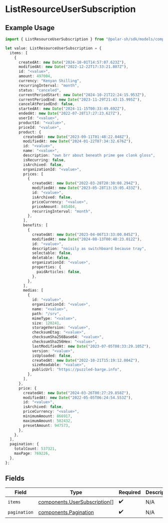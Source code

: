 # ListResourceUserSubscription

## Example Usage

```typescript
import { ListResourceUserSubscription } from "@polar-sh/sdk/models/components";

let value: ListResourceUserSubscription = {
  items: [
    {
      createdAt: new Date("2024-10-01T14:57:07.623Z"),
      modifiedAt: new Date("2022-12-22T17:33:21.807Z"),
      id: "<value>",
      amount: 497004,
      currency: "Kenyan Shilling",
      recurringInterval: "month",
      status: "canceled",
      currentPeriodStart: new Date("2024-10-21T22:24:15.953Z"),
      currentPeriodEnd: new Date("2023-11-29T21:43:15.995Z"),
      cancelAtPeriodEnd: false,
      startedAt: new Date("2024-11-15T00:33:49.692Z"),
      endedAt: new Date("2022-07-28T17:27:23.627Z"),
      userId: "<value>",
      productId: "<value>",
      priceId: "<value>",
      product: {
        createdAt: new Date("2023-09-11T01:48:22.048Z"),
        modifiedAt: new Date("2024-01-22T07:34:32.676Z"),
        id: "<value>",
        name: "<value>",
        description: "own brr about beneath prime gee clonk gloss",
        isRecurring: false,
        isArchived: false,
        organizationId: "<value>",
        prices: [
          {
            createdAt: new Date("2022-03-28T20:30:08.294Z"),
            modifiedAt: new Date("2023-05-28T13:15:05.433Z"),
            id: "<value>",
            isArchived: false,
            priceCurrency: "<value>",
            priceAmount: 845404,
            recurringInterval: "month",
          },
        ],
        benefits: [
          {
            createdAt: new Date("2023-04-06T13:33:00.045Z"),
            modifiedAt: new Date("2024-08-13T00:48:23.012Z"),
            id: "<value>",
            description: "noisily as switchboard because tray",
            selectable: false,
            deletable: false,
            organizationId: "<value>",
            properties: {
              paidArticles: false,
            },
          },
        ],
        medias: [
          {
            id: "<value>",
            organizationId: "<value>",
            name: "<value>",
            path: "/srv",
            mimeType: "<value>",
            size: 120241,
            storageVersion: "<value>",
            checksumEtag: "<value>",
            checksumSha256Base64: "<value>",
            checksumSha256Hex: "<value>",
            lastModifiedAt: new Date("2023-07-05T08:33:29.105Z"),
            version: "<value>",
            isUploaded: false,
            createdAt: new Date("2022-10-21T15:19:12.004Z"),
            sizeReadable: "<value>",
            publicUrl: "https://puzzled-barge.info",
          },
        ],
      },
      price: {
        createdAt: new Date("2024-03-26T00:27:29.858Z"),
        modifiedAt: new Date("2022-05-05T06:24:54.553Z"),
        id: "<value>",
        isArchived: false,
        priceCurrency: "<value>",
        minimumAmount: 866917,
        maximumAmount: 502432,
        presetAmount: 947573,
      },
    },
  ],
  pagination: {
    totalCount: 537321,
    maxPage: 769226,
  },
};
```

## Fields

| Field                                                                        | Type                                                                         | Required                                                                     | Description                                                                  |
| ---------------------------------------------------------------------------- | ---------------------------------------------------------------------------- | ---------------------------------------------------------------------------- | ---------------------------------------------------------------------------- |
| `items`                                                                      | [components.UserSubscription](../../models/components/usersubscription.md)[] | :heavy_check_mark:                                                           | N/A                                                                          |
| `pagination`                                                                 | [components.Pagination](../../models/components/pagination.md)               | :heavy_check_mark:                                                           | N/A                                                                          |
